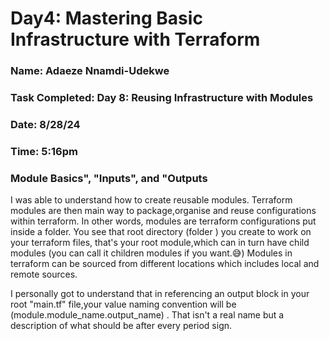 
# Day4: Mastering Basic Infrastructure with Terraform

### Name: Adaeze Nnamdi-Udekwe
### Task Completed: Day 8: Reusing Infrastructure with Modules
### Date: 8/28/24
### Time: 5:16pm

### Module Basics", "Inputs", and "Outputs

I was able to understand how to create reusable modules. Terraform modules are then main way to package,organise and reuse configurations within terraform. In other words, modules are terraform configurations put inside a folder. You see that root directory (folder ) you create to work on your terraform files, that's your root module,which can in turn have child modules (you can call it children modules if you want.😅)
Modules in terraform can be sourced from different locations which includes local and remote sources.

I personally got to understand that in referencing an output block in your root "main.tf" file,your value naming convention will be (module.module_name.output_name) . That isn't a real name but a description of what should be after every period sign.


